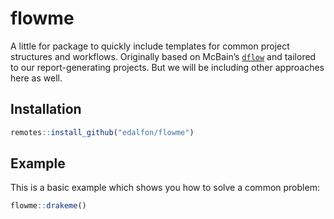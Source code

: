 
<!-- README.md is generated from README.Rmd. Please edit that file -->

# flowme

<!-- badges: start -->
<!-- badges: end -->

A little for package to quickly include templates for common project
structures and workflows. Originally based on McBain’s
[`dflow`](https://github.com/MilesMcBain/dflow) and tailored to our
report-generating projects. But we will be including other approaches
here as well.

## Installation

``` r
remotes::install_github("edalfon/flowme")
```

## Example

This is a basic example which shows you how to solve a common problem:

``` r
flowme::drakeme()
```

